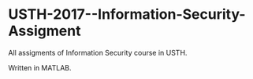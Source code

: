 # USTH-2017--Information-Security-Assigment

All assigments of Information Security course in USTH.

Written in MATLAB.
